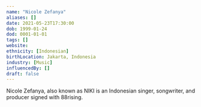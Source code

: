 ```yaml
---
name: "Nicole Zefanya"
aliases: []
date: 2021-05-23T17:30:00
dob: 1999-01-24
dod: 0001-01-01
tags: []
website: 
ethnicity: [Indonesian]
birthLocation: Jakarta, Indonesia
industry: [Music]
influencedBy: []
draft: false
---
```


Nicole Zefanya, also known as NIKI is an Indonesian singer, songwriter, and producer signed with 88rising.
